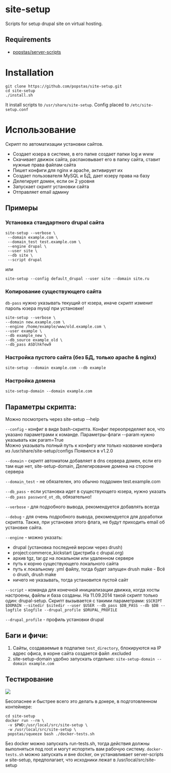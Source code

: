 # site-setup
Scripts for setup drupal site on virtual hosting.

## Requirements
- [popstas/server-scripts](https://github.com/popstas/server-scripts)

# Installation
```
git clone https://github.com/popstas/site-setup.git
cd site-setup
./install.sh
```

It install scripts to `/usr/share/site-setup`.
Config placed to `/etc/site-setup.conf`

# Использование

Скрипт по автоматизации установки сайтов.

- Создает юзера в системе, в его папке создает папки log и www
- Скачивает движок сайта, распаковывает его в папку сайта, ставит нужные права файлам сайта
- Пишет конфиги для nginx и apache, активирует их
- Создает пользователя MySQL и БД, дает юзеру права на базу
- Делегирует домен, если он 2 уровня
- Запускает скрипт установки сайта
- Отправляет email админу


## Примеры

### Установка стандартного drupal сайта
```
site-setup --verbose \
 --domain example.com \
 --domain_test test.example.com \
 --engine drupal \
 --user site \
 --db site \
 --script drupal
```

или
```
site-setup --config default_drupal --user site --domain site.ru
```

### Копирование существующего сайта
`db-pass` нужно указывать текущий от юзера, иначе скрипт изменит пароль юзера mysql при установке!
```
site-setup --verbose \
--domain new.example.com \
--engine /home/example/www/old.example.com \
--user example \
--db example_new \
--db_source example_old \
--db_pass ASDlhkfew9
```

### Настройка пустого сайта (без БД, только apache & nginx)
```
site-setup --domain example.com --db example
```

### Настройка домена
```
site-setup-domain --domain example.com
```


## Параметры скрипта:
Можно посмотреть через site-setup --help

`--config` - конфиг в виде bash-скрипта. Конфиг переопределяет все, что указано параметрами к команде. 
Параметры-флаги --param нужно указывать как param=True  
Можно указывать полный путь к конфигу или только название конфига из /usr/share/site-setup/configs
Появился в v1.2.0

`--domain` - скрипт автоматом добавляет в dns сервера домен, если его там еще нет, site-setup-domain, Делегирование домена на стороне сервера

`--domain_test` - не обязателен, это обычно поддомен test.example.com

`--db_pass` - если установка идет в существующего юзера, нужно указать `--db_pass password_ot_db`, обязательно!

`--verbose` - для подробного вывода, рекомендуется добавлять всегда

`--debug` - для очень подробного вывода, рекомендуется для доработки скрипта. Также, при установке этого флага, не будут приходить email об установке сайта.

`--engine` - можно указать:
- drupal (установка последней версии через drush)
- project:commerce_kickstart (дистриба с drupal.org)
- архив tgz, tar.gz на локальном или удаленном сервере
- путь к корню существующего локального сайта
- путь к локальному .yml файлу, тогда будет запущен drush make - Всё о drush, drush make
- ничего не указывать, тогда установится пустой сайт

`--script` - команда для конечной инициализации движка, когда хосты настроены, файлы и база созданы.
На 11.09.2014 такой скрипт только один: drupal-setup. Скрипт вызывается с такими параметрами:
`$SCRIPT $DOMAIN --sitedir $sitedir --user $USER --db_pass $DB_PASS --db $DB --logfile $logfile --drupal_profile $DRUPAL_PROFILE`

`--drupal_profile` - профиль установки drupal




## Баги и фичи:
1. Сайты, создаваемые в подпапке `test_directory`, блокируются на IP адрес офиса, в корне сайта создается файл .excluded
2. site-setup-domain удобно запускать отдельно: `site-setup-domain --domain example.com`



## Тестирование
<a href="http://ci.viasite.ru/viewType.html?buildTypeId=SiteSetup_Build">
<img src="http://ci.viasite.ru/app/rest/builds/buildType:(id:SiteSetup_Build)/statusIcon"/></a>

Бесопаснее и быстрее всего это делать в докере, в подготовленном контейнере:
```
cd site-setup
docker run --rm \
 -v $PWD:/usr/local/src/site-setup \
 -w /usr/local/src/site-setup \
 popstas/squeeze bash ./docker-tests.sh
```

Без docker можно запускать run-tests.sh, тогда действия должны выполняться под root и могут испортить вам рабочую систему.
`docker-tests.sh` можно запускать и вне docker, он устанавливает server-scripts и site-setup, предполагает, что исходники лежат в /usr/local/src/site-setup
